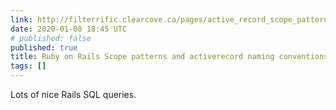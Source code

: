 ```yaml
---
link: http://filterrific.clearcove.ca/pages/active_record_scope_patterns.html#sort
date: 2020-01-08 18:45 UTC
# published: false
published: true
title: Ruby on Rails Scope patterns and activerecord naming conventions
tags: []
---
```


Lots of nice Rails SQL queries.
